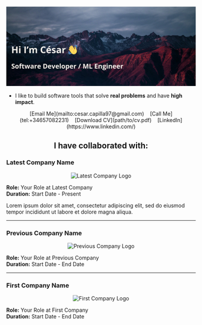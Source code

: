 [![MasterHead](/pictures/header.png)](pictures/header.png)


* I like to build software tools that solve **real problems** and have **high impact**.

<div align="center">
[Email Me](mailto:cesar.capilla97@gmail.com) &nbsp;&nbsp; [Call Me](tel:+34657082231) &nbsp;&nbsp; [Download CV](path/to/cv.pdf) &nbsp;&nbsp; [LinkedIn](https://www.linkedin.com/)
</div>

<div align="center">
  
## I have collaborated with:

</div>

### Latest Company Name

<div align="center">
  <img src="path/to/latest_company_logo.png" alt="Latest Company Logo">
</div>

**Role:** Your Role at Latest Company  
**Duration:** Start Date - Present

Lorem ipsum dolor sit amet, consectetur adipiscing elit, sed do eiusmod tempor incididunt ut labore et dolore magna aliqua.

---

### Previous Company Name

<div align="center">
  <img src="path/to/previous_company_logo.png" alt="Previous Company Logo">
</div>

**Role:** Your Role at Previous Company  
**Duration:** Start Date - End Date

---

### First Company Name

<div align="center">
  <img src="path/to/first_company_logo.png" alt="First Company Logo">
</div>

**Role:** Your Role at First Company  
**Duration:** Start Date - End Date

